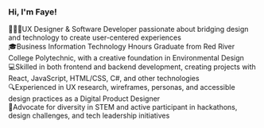 ### Hi, I'm Faye!

👩🏼‍💻UX Designer & Software Developer passionate about bridging design and technology to create user-centered experiences<br/>
🎓Business Information Technology Hnours Graduate from Red River College Polytechnic, with a creative foundation in Environmental Design<br/>
💻Skilled in both frontend and backend development, creating projects with React, JavaScript, HTML/CSS, C#, and other technologies<br/>
🔍Experienced in UX research, wireframes, personas, and accessible design practices as a Digital Product Designer<br/>
🚀Advocate for diversity in STEM and active participant in hackathons, design challenges, and tech leadership initiatives<br/>


